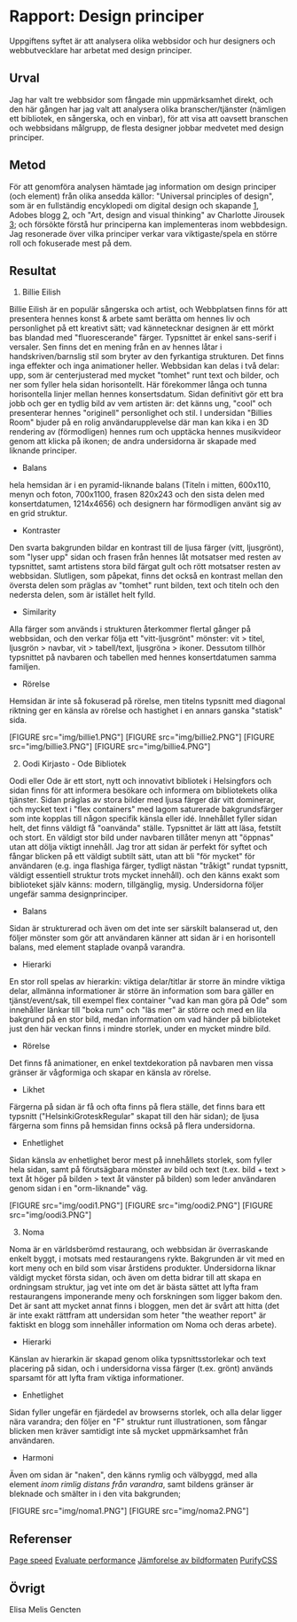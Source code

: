 Rapport: Design principer
=======================

Uppgiftens syftet är att analysera olika webbsidor och hur designers och webbutvecklare
har arbetat med design principer.

Urval
-----------------------

Jag har valt tre webbsidor som fångade min uppmärksamhet direkt, och den här gången
har jag valt att analysera olika branscher/tjänster (nämligen ett bibliotek, en sångerska,
och en vinbar), för att visa att oavsett branschen och webbsidans målgrupp, de flesta designer jobbar medvetet med design principer.

Metod
-----------------------
För att genomföra analysen hämtade jag information om design principer (och element)
från olika ansedda källor:
"Universal principles of design", som är en fullständig encyklopedi om digital design
och skapande [1](https://books.google.it/books?id=3RFyaF7jCZsC&redir_esc=y), Adobes blogg
[2](https://theblog.adobe.com/8-basic-design-principles-to-help-you-create-better-graphics/),
och "Art, design and visual thinking" av Charlotte Jirousek [3](http://char.txa.cornell.edu/);
och försökte förstå hur principerna kan implementeras inom webbdesign.
Jag resonerade över vilka principer verkar vara viktigaste/spela en större roll
och fokuserade mest på dem.

Resultat
-----------------------

1. Billie Eilish

Billie Eilish är en populär sångerska och artist, och Webbplatsen finns för att presentera hennes konst & arbete samt berätta om hennes liv och personlighet på ett kreativt sätt;
vad kännetecknar designen är ett mörkt bas blandad med "fluorescerande" färger.
Typsnittet är enkel sans-serif i versaler. Sen finns det en mening
från en av hennes låtar i handskriven/barnslig stil som bryter av den fyrkantiga strukturen.
Det finns inga effekter och inga animationer heller. Webbsidan kan delas i två
delar: upp, som är centerjusterad med mycket "tomhet" runt text och bilder,
och ner som fyller hela sidan horisontellt. Här förekommer långa och tunna horisontella linjer mellan hennes konsertsdatum. Sidan definitivt gör ett bra jobb och ger en tydlig bild av vem artisten är: det känns ung, "cool" och presenterar hennes "originell" personlighet och stil. I undersidan "Billies Room" bjuder på en rolig användarupplevelse där man kan kika i en 3D rendering av (förmodligen) hennes rum och upptäcka hennes musikvideor genom att klicka på ikonen; de andra undersidorna är skapade med liknande principer.

* Balans

hela hemsidan är i en pyramid-liknande balans (Titeln i mitten, 600x110, menyn och foton, 700x1100, frasen 820x243 och den sista delen med konsertdatumen, 1214x4656) och designern
har förmodligen använt sig av en grid struktur.

* Kontraster

Den svarta bakgrunden bildar en kontrast till de ljusa färger (vitt, ljusgrönt), som "lyser upp" sidan och frasen från hennes låt motsatser med resten av typsnittet, samt artistens stora
bild färgat gult och rött motsatser resten av webbsidan. Slutligen, som påpekat,
finns det också en kontrast mellan den översta delen som präglas av "tomhet" runt bilden, text och titeln och den nedersta delen, som är istället helt fylld.

* Similarity

Alla färger som används i strukturen återkommer flertal gånger på webbsidan, och
den verkar följa ett "vitt-ljusgrönt" mönster: vit > titel, ljusgrön > navbar, vit > tabell/text, ljusgröna > ikoner.
Dessutom tillhör typsnittet på navbaren och tabellen med hennes konsertdatumen
samma familjen.

* Rörelse

Hemsidan är inte så fokuserad på rörelse, men titelns typsnitt med diagonal riktning ger en känsla av rörelse och hastighet i en annars ganska "statisk" sida.

[FIGURE src="img/billie1.PNG"]
[FIGURE src="img/billie2.PNG"]
[FIGURE src="img/billie3.PNG"]
[FIGURE src="img/billie4.PNG"]

2. Oodi Kirjasto - Ode Bibliotek

Oodi eller Ode är ett stort, nytt och innovativt bibliotek i Helsingfors och sidan finns
för att informera besökare och informera om bibliotekets olika tjänster.
Sidan präglas av stora bilder med ljusa färger där vitt dominerar, och mycket text i "flex containers" med lagom saturerade bakgrundsfärger som inte kopplas till någon specifik känsla eller idé. Innehållet fyller sidan helt, det finns väldigt få "oanvända" ställe. Typsnittet är
lätt att läsa, fetstilt och stort. En väldigt stor bild under navbaren tillåter menyn att
"öppnas" utan att dölja viktigt innehåll.
Jag tror att sidan är perfekt för syftet och fångar blicken på ett väldigt subtilt sätt,
utan att bli "för mycket" för användaren (e.g. inga flashiga färger, tydligt
nästan "tråkigt" rundat typsnitt, väldigt essentiell struktur trots mycket innehåll).
och den känns exakt som biblioteket själv känns: modern, tillgänglig, mysig.
Undersidorna följer ungefär samma designprinciper.

* Balans

Sidan är strukturerad och även om det inte ser särskilt balanserad ut, den följer
mönster som gör att användaren känner att sidan är i en horisontell balans, med element
staplade ovanpå varandra.

* Hierarki

En stor roll spelas av hierarkin: viktiga delar/titlar är storre än mindre viktiga delar,
allmänna informationer är större än information som bara gäller en tjänst/event/sak,
till exempel flex container "vad kan man göra på Ode" som innehåller länkar till "boka rum"
och "läs mer" är större och med en lila bakgrund på en stor bild, medan information om vad händer på biblioteket just den här veckan finns i mindre storlek, under en mycket mindre bild.

* Rörelse

Det finns få animationer, en enkel textdekoration på navbaren men vissa gränser är
vågformiga och skapar en känsla av rörelse.

* Likhet

Färgerna på sidan är få och ofta finns på flera ställe, det finns bara ett typsnitt
("HelsinkiGroteskRegular" skapat till den här sidan); de ljusa färgerna som finns på hemsidan
finns också på flera undersidorna.

* Enhetlighet

Sidan känsla av enhetlighet beror mest på innehållets storlek, som fyller hela sidan, samt på
förutsägbara mönster av bild och text (t.ex. bild + text > text åt höger på bilden > text åt vänster på bilden) som leder användaren genom sidan i en "orm-liknande" väg.

[FIGURE src="img/oodi1.PNG"]
[FIGURE src="img/oodi2.PNG"]
[FIGURE src="img/oodi3.PNG"]


3. Noma

Noma är en världsberömd restaurang, och webbsidan är överraskande enkelt byggt, i motsats med restaurangens rykte. Bakgrunden är vit med en kort meny och en bild som visar årstidens produkter. Undersidorna liknar väldigt mycket första sidan, och även om detta bidrar till
att skapa en ordningsam struktur, jag vet inte om det är bästa sättet att lyfta fram
restaurangens imponerande meny och forskningen som ligger bakom den. Det är sant att mycket
annat finns i bloggen, men det är svårt att hitta (det är inte exakt rättfram att undersidan
som heter "the weather report" är faktiskt en blogg som innehåller information om Noma och
deras arbete).

* Hierarki

Känslan av hierarkin är skapad genom olika typsnittsstorlekar och text placering
på sidan, och i undersidorna vissa färger (t.ex. grönt) används sparsamt för att
lyfta fram viktiga informationer.


* Enhetlighet

Sidan fyller ungefär en fjärdedel av browserns storlek, och alla delar ligger nära
varandra; den följer en "F" struktur runt illustrationen, som fångar blicken men
kräver samtidigt inte så mycket uppmärksamhet från användaren.

* Harmoni

Även om sidan är "naken", den känns rymlig och välbyggd, med alla element *inom
rimlig distans från varandra*, samt bildens gränser är bleknade och smälter in i
den vita bakgrunden;

[FIGURE src="img/noma1.PNG"]
[FIGURE src="img/noma2.PNG"]


Referenser
-----------------------

[Page speed](https://moz.com/learn/seo/page-speed)
[Evaluate performance](https://developers.google.com/web/tools/chrome-devtools/evaluate-performance/timeline-tool)
[Jämforelse av bildformaten](https://www.metamatrix.se/aktuellt/jamforelse-av-bildformaten-webp-jpeg-2000-jpeg-xr-apng/)
[PurifyCSS](https://purifycss.online/)

Övrigt
-----------------------

Elisa Melis Gencten
